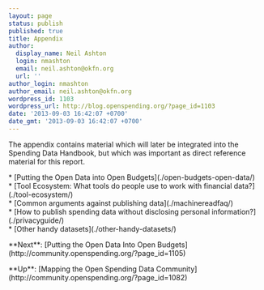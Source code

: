 ```yaml
---
layout: page
status: publish
published: true
title: Appendix
author:
  display_name: Neil Ashton
  login: nmashton
  email: neil.ashton@okfn.org
  url: ''
author_login: nmashton
author_email: neil.ashton@okfn.org
wordpress_id: 1103
wordpress_url: http://blog.openspending.org/?page_id=1103
date: '2013-09-03 16:42:07 +0700'
date_gmt: '2013-09-03 16:42:07 +0700'
---
```

<p>The appendix contains material which will later be integrated into the Spending Data Handbook, but which was important as direct reference material for this report. </p>
<p>* [Putting the Open Data into Open Budgets](./open-budgets-open-data/)<br />
* [Tool Ecosystem: What tools do people use to work with financial data?](./tool-ecosystem/)<br />
* [Common arguments against publishing data](./machinereadfaq/)<br />
* [How to publish spending data without disclosing personal information?](./privacyguide/)<br />
* [Other handy datasets](./other-handy-datasets/)</p>
<p>**Next**: [Putting the Open Data Into Open Budgets](http://community.openspending.org/?page_id=1105)</p>
<p>**Up**: [Mapping the Open Spending Data Community](http://community.openspending.org/?page_id=1082)</p>
